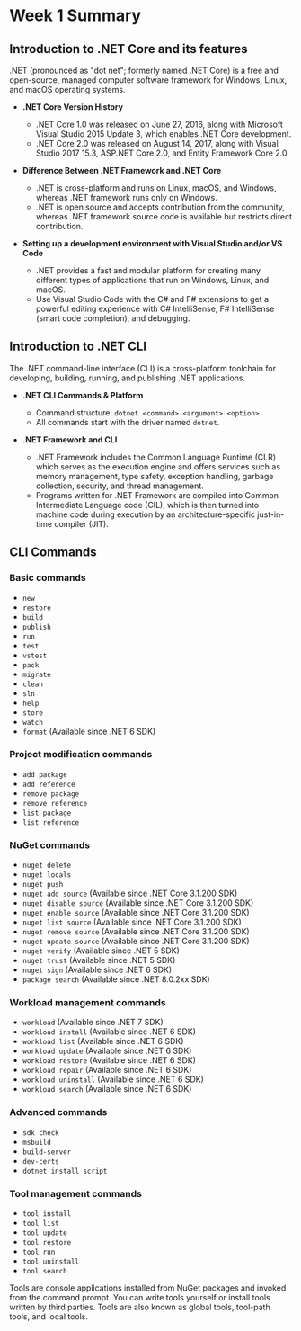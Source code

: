 # Week 1 Summary

## Introduction to .NET Core and its features

.NET (pronounced as "dot net"; formerly named .NET Core) is a free and open-source, managed computer software framework for Windows, Linux, and macOS operating systems.

* **.NET Core Version History**
  * .NET Core 1.0 was released on June 27, 2016, along with Microsoft Visual Studio 2015 Update 3, which enables .NET Core development.
  * .NET Core 2.0 was released on August 14, 2017, along with Visual Studio 2017 15.3, ASP.NET Core 2.0, and Entity Framework Core 2.0

* **Difference Between .NET Framework and .NET Core**
  * .NET is cross-platform and runs on Linux, macOS, and Windows, whereas .NET framework runs only on Windows.
  * .NET is open source and accepts contribution from the community, whereas .NET framework source code is available but restricts direct contribution.

* **Setting up a development environment with Visual Studio and/or VS Code**
  * .NET provides a fast and modular platform for creating many different types of applications that run on Windows, Linux, and macOS.
  * Use Visual Studio Code with the C# and F# extensions to get a powerful editing experience with C# IntelliSense, F# IntelliSense (smart code completion), and debugging.

## Introduction to .NET CLI

The .NET command-line interface (CLI) is a cross-platform toolchain for developing, building, running, and publishing .NET applications.

* **.NET CLI Commands & Platform**
  * Command structure: `dotnet <command> <argument> <option>`
  * All commands start with the driver named `dotnet`.

* **.NET Framework and CLI**
  * .NET Framework includes the Common Language Runtime (CLR) which serves as the execution engine and offers services such as memory management, type safety, exception handling, garbage collection, security, and thread management.
  * Programs written for .NET Framework are compiled into Common Intermediate Language code (CIL), which is then turned into machine code during execution by an architecture-specific just-in-time compiler (JIT).

## CLI Commands

### Basic commands
* `new`
* `restore`
* `build`
* `publish`
* `run`
* `test`
* `vstest`
* `pack`
* `migrate`
* `clean`
* `sln`
* `help`
* `store`
* `watch`
* `format` (Available since .NET 6 SDK)

### Project modification commands
* `add package`
* `add reference`
* `remove package`
* `remove reference`
* `list package`
* `list reference`

### NuGet commands
* `nuget delete`
* `nuget locals`
* `nuget push`
* `nuget add source` (Available since .NET Core 3.1.200 SDK)
* `nuget disable source` (Available since .NET Core 3.1.200 SDK)
* `nuget enable source` (Available since .NET Core 3.1.200 SDK)
* `nuget list source` (Available since .NET Core 3.1.200 SDK)
* `nuget remove source` (Available since .NET Core 3.1.200 SDK)
* `nuget update source` (Available since .NET Core 3.1.200 SDK)
* `nuget verify` (Available since .NET 5 SDK)
* `nuget trust` (Available since .NET 5 SDK)
* `nuget sign` (Available since .NET 6 SDK)
* `package search` (Available since .NET 8.0.2xx SDK)

### Workload management commands
* `workload` (Available since .NET 7 SDK)
* `workload install` (Available since .NET 6 SDK)
* `workload list` (Available since .NET 6 SDK)
* `workload update` (Available since .NET 6 SDK)
* `workload restore` (Available since .NET 6 SDK)
* `workload repair` (Available since .NET 6 SDK)
* `workload uninstall` (Available since .NET 6 SDK)
* `workload search` (Available since .NET 6 SDK)

### Advanced commands
* `sdk check`
* `msbuild`
* `build-server`
* `dev-certs`
* `dotnet install script`

### Tool management commands
* `tool install`
* `tool list`
* `tool update`
* `tool restore`
* `tool run`
* `tool uninstall`
* `tool search`

Tools are console applications installed from NuGet packages and invoked from the command prompt. You can write tools yourself or install tools written by third parties. Tools are also known as global tools, tool-path tools, and local tools.
